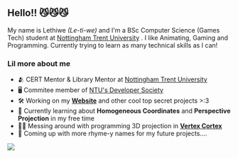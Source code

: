 ## Hello!! 😼😼😼 
My name is Lethiwe *(Le-ti-we)* and I'm a BSc Computer Science (Games Tech) student at [Nottingham Trent University](https://www.ntu.ac.uk/) . I like Animating, Gaming and Programming.
Currently trying to learn as many technical skills as I can!

### Lil more about me
- 🫂 CERT Mentor & Library Mentor at [Nottingham Trent University](https://www.ntu.ac.uk/)
- 🖥️ Commitee member of [NTU's Developer Society](https://github.com/NTUDevSoc)
- 🛠️ Working on my **[Website](https://lethiwe-mwendwa.github.io)** and other cool top secret projects >:3
- 🔭 Currently learning about **Homogeneous Coordinates** and **Perspective Projection** in my free time
- 🧑‍🔬 Messing around with programming 3D projection in **[Vertex Cortex](https://github.com/lethiwe-mwendwa/Vertex_Cortex)**
- 📝 Coming up with more rhyme-y names for my future projects....

![]([https://github.com/Your_Repository_Name/Your_GIF_Name.gif](https://github.com/lethiwe-mwendwa/lethiwe-mwendwa/blob/main/Sonic.mp4)https://github.com/lethiwe-mwendwa/lethiwe-mwendwa/blob/main/Sonic.gif)
